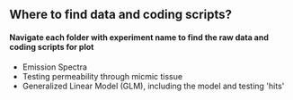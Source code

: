 ## Where to find data and coding scripts?
#### Navigate each folder with experiment name to find the raw data and coding scripts for plot

  - Emission Spectra
  - Testing permeability through micmic tissue 
  - Generalized Linear Model (GLM), including the model and testing 'hits' 

